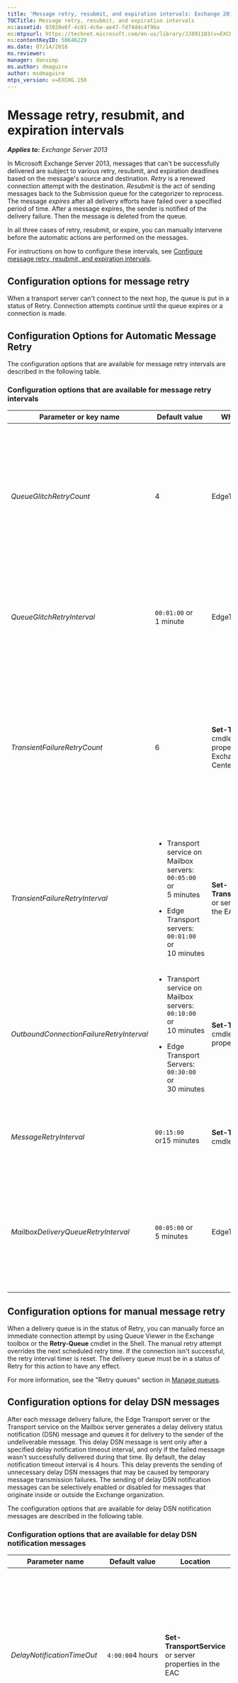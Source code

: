 ```yaml
---
title: 'Message retry, resubmit, and expiration intervals: Exchange 2013 Help'
TOCTitle: Message retry, resubmit, and expiration intervals
ms:assetid: 03020e6f-4c01-4c6e-ae47-fd74d4c4f96a
ms:mtpsurl: https://technet.microsoft.com/en-us/library/JJ891103(v=EXCHG.150)
ms:contentKeyID: 50646229
ms.date: 07/14/2016
ms.reviewer: 
manager: dansimp
ms.author: dmaguire
author: msdmaguire
mtps_version: v=EXCHG.150
---
```


# Message retry, resubmit, and expiration intervals

_**Applies to:** Exchange Server 2013_

In Microsoft Exchange Server 2013, messages that can't be successfully delivered are subject to various retry, resubmit, and expiration deadlines based on the message's source and destination. *Retry* is a renewed connection attempt with the destination. *Resubmit* is the act of sending messages back to the Submission queue for the categorizer to reprocess. The message *expires* after all delivery efforts have failed over a specified period of time. After a message expires, the sender is notified of the delivery failure. Then the message is deleted from the queue.

In all three cases of retry, resubmit, or expire, you can manually intervene before the automatic actions are performed on the messages.

For instructions on how to configure these intervals, see [Configure message retry, resubmit, and expiration intervals](configure-message-retry-resubmit-and-expiration-intervals-exchange-2013-help.md).

## Configuration options for message retry

When a transport server can't connect to the next hop, the queue is put in a status of Retry. Connection attempts continue until the queue expires or a connection is made.

## Configuration Options for Automatic Message Retry

The configuration options that are available for message retry intervals are described in the following table.

### Configuration options that are available for message retry intervals

<table>
<colgroup>
<col style="width: 25%" />
<col style="width: 25%" />
<col style="width: 25%" />
<col style="width: 25%" />
</colgroup>
<thead>
<tr class="header">
<th>Parameter or key name</th>
<th>Default value</th>
<th>Where to configure</th>
<th>Description</th>
</tr>
</thead>
<tbody>
<tr class="odd">
<td><p><em>QueueGlitchRetryCount</em></p></td>
<td><p>4</p></td>
<td><p>EdgeTransport.exe.config</p></td>
<td><p>This key specifies the number of connection attempts that are immediately tried when a transport server has trouble connecting with the destination server. Such connection problems are typically caused by very brief network outages.</p>
<p>Valid input for this key is an integer from 0 through 15.</p>
<p>Typically, you don't have to modify this key unless the network is unreliable and continues to experience many accidentally dropped connections.</p></td>
</tr>
<tr class="even">
<td><p><em>QueueGlitchRetryInterval</em></p></td>
<td><p><code>00:01:00</code> or 1 minute</p></td>
<td><p>EdgeTransport.exe.config</p></td>
<td><p>This key controls the connection interval between each connection attempt that's specified by the <em>QueueGlitchRetryCount</em> key.</p>
<p>Typically, you don't have to modify this parameter unless the network is unreliable and continues to experience many accidentally dropped connections.</p></td>
</tr>
<tr class="odd">
<td><p><em>TransientFailureRetryCount</em></p></td>
<td><p>6</p></td>
<td><p><strong>Set-TransportService</strong> cmdlet or server properties in the Exchange Administration Center (EAC)</p></td>
<td><p>This parameter specifies the number of connection attempts that are tried after the connection attempts that are controlled by the <em>QueueGlitchRetryCount</em> and <em>QueueGlitchRetryInterval</em> keys have failed. Connection problems that exhaust the <em>QueueGlitchRetryCount</em> and <em>QueueGlitchRetryInterval</em> keys can be caused by server restarts or cached DNS lookup failures.</p>
<p>Valid input for this parameter is an integer from 0 through 15. If you set this parameter to 0, the next connection attempt is controlled by the <em>OutboundConnectionFailureRetryInterval</em> parameter.</p></td>
</tr>
<tr class="even">
<td><p><em>TransientFailureRetryInterval</em></p></td>
<td><ul>
<li><p>Transport service on Mailbox servers: <code>00:05:00</code> or 5 minutes</p></li>
<li><p>Edge Transport servers: <code>00:01:00</code> or 10 minutes</p></li>
</ul></td>
<td><p><strong>Set-TransportService</strong>cmdlet or server properties in the EAC</p></td>
<td><p>This parameter controls the connection interval between each connection attempt that's specified by the <em>TransientFailureRetryCount</em> parameter.</p>
<p>To specify a value, enter it as a time span: dd.hh:mm:ss where d = days, h = hours, m = minutes, and s = seconds.</p></td>
</tr>
<tr class="odd">
<td><p><em>OutboundConnectionFailureRetryInterval</em></p></td>
<td><ul>
<li><p>Transport service on Mailbox servers: <code>00:10:00</code> or 10 minutes</p></li>
<li><p>Edge Transport Servers: <code>00:30:00</code> or 30 minutes</p></li>
</ul></td>
<td><p><strong>Set-TransportService</strong> cmdlet or server properties in the EAC</p></td>
<td><p>This parameter specifies the retry interval for outbound connection attempts that have previously failed. The previously failed connection attempts are controlled by the <em>TransientFailureRetryCount</em> and <em>TransientFailureRetryInterval</em> parameters.</p>
<p>To specify a value, enter it as a time span: dd.hh:mm:ss where d = days, h = hours, m = minutes, and s = seconds.</p></td>
</tr>
<tr class="even">
<td><p><em>MessageRetryInterval</em></p></td>
<td><p><code>00:15:00</code> or15 minutes</p></td>
<td><p><strong>Set-TransportService</strong> cmdlet</p></td>
<td><p>This parameter specifies the retry interval for individual messages that have a status of Retry. We recommend that you don't modify the default value unless Microsoft Customer Service and Support advises you to do this.</p></td>
</tr>
<tr class="odd">
<td><p><em>MailboxDeliveryQueueRetryInterval</em></p></td>
<td><p><code>00:05:00</code> or 5 minutes</p></td>
<td><p>EdgeTransport.exe.config</p></td>
<td><p>This key specifies how frequently the queues try to connect to the Mailbox Transport Delivery service for a destination mailbox database that can't be successfully reached.</p>
<p>To specify a value, enter it as a time span: dd.hh:mm:ss where d = days, h = hours, m = minutes, and s = seconds.</p>
<p>Valid input for this key is from 00:00:01 through 1.00:00:00.</p></td>
</tr>
</tbody>
</table>

## Configuration options for manual message retry

When a delivery queue is in the status of Retry, you can manually force an immediate connection attempt by using Queue Viewer in the Exchange toolbox or the **Retry-Queue** cmdlet in the Shell. The manual retry attempt overrides the next scheduled retry time. If the connection isn't successful, the retry interval timer is reset. The delivery queue must be in a status of Retry for this action to have any effect.

For more information, see the "Retry queues" section in [Manage queues](manage-queues-exchange-2013-help.md).

## Configuration options for delay DSN messages

After each message delivery failure, the Edge Transport server or the Transport service on the Mailbox server generates a delay delivery status notification (DSN) message and queues it for delivery to the sender of the undeliverable message. This delay DSN message is sent only after a specified delay notification timeout interval, and only if the failed message wasn't successfully delivered during that time. By default, the delay notification timeout interval is 4 hours. This delay prevents the sending of unnecessary delay DSN messages that may be caused by temporary message transmission failures. The sending of delay DSN notification messages can be selectively enabled or disabled for messages that originate inside or outside the Exchange organization.

The configuration options that are available for delay DSN notification messages are described in the following table.

### Configuration options that are available for delay DSN notification messages

<table>
<colgroup>
<col style="width: 25%" />
<col style="width: 25%" />
<col style="width: 25%" />
<col style="width: 25%" />
</colgroup>
<thead>
<tr class="header">
<th>Parameter name</th>
<th>Default value</th>
<th>Location</th>
<th>Description</th>
</tr>
</thead>
<tbody>
<tr class="odd">
<td><p><em>DelayNotificationTimeOut</em></p></td>
<td><p><code>4:00:00</code>4 hours</p></td>
<td><p><strong>Set-TransportService</strong> or server properties in the EAC</p></td>
<td><p>This parameter specifies how long the server waits before it sends a delay DSN message to the sender. The value of this parameter should always be greater than the value of the <em>TransientFailureRetryCount</em> parameter multiplied by the value of the <em>TransientFailureRetryInterval</em> parameter.</p>
<p>To specify a value, enter it as a time span: dd.hh:mm:ss where d = days, h = hours, m = minutes, and s = seconds.</p></td>
</tr>
<tr class="even">
<td><p><em>ExternalDelayDSNEnabled</em></p></td>
<td><p><code>$true</code></p></td>
<td><p><strong>Set-TransportConfig</strong></p></td>
<td><p>This parameter specifies whether delay DSN messages can be sent to message senders who are outside the Exchange organization.</p>
<p>Valid input for this parameter is <code>$true</code> or <code>$false</code>.</p></td>
</tr>
<tr class="odd">
<td><p><em>InternalDelayDSNEnabled</em></p></td>
<td><p><code>$true</code></p></td>
<td><p><strong>Set-TransportConfig</strong></p></td>
<td><p>This parameter specifies whether delay DSN messages can be sent to message senders who are inside the Exchange organization.</p>
<p>Valid input for this parameter is <code>$true</code> or <code>$false</code>.</p></td>
</tr>
</tbody>
</table>

> [!NOTE]
> On Exchange 2007 Hub Transport servers, all <EM>ExternalDSN*</EM> and <EM>InternalDSN*</EM> parameters are available on the <STRONG>Set-TransportServer</STRONG> cmdlet, not the <STRONG>Set-TransportConfig</STRONG> cmdlet. If you have any Exchange 2007 Hub Transport servers in your organization, you need to make changes to these values using the <STRONG>Set-TransportServer</STRONG> cmdlet on each Exchange 2007 Hub Transport server.

## Configuration options for message resubmission

Message resubmission sends undelivered messages back to the Submission queue to be reprocessed by the categorizer.

## Automatic message resubmission

Undelivered messages are automatically resubmitted if the delivery queue is in the status of Retry and has been unable to successfully deliver any messages for a specified period of time. That period of time is controlled by the *MaxIdleTimeBeforeResubmit* key in the EdgeTransport.exe.config application configuration file. Only messages in delivery queues are candidates for automatic resubmission.

To specify a value, enter it as a time span: dd.hh:mm:ss where d = days, h = hours, m = minutes, and s = seconds.

The default value is `12:00:00` or 12 hours.

## Manual Message Resubmission

You can manually resubmit messages that have the following status in the Transport service on a Mailbox server or an Edge Transport server:

  - Delivery queues that have the status of Retry. The messages in the queues must not be in the Suspended state.

  - Messages that are in the Unreachable queue and aren't in the Suspended state.

  - Messages that are in the poison message queue.

For more information about the poison message queue and the Unreachable queue, see "About the Poison Message Queue and the Unreachable Queue" in the topic [Queues](queues-exchange-2013-help.md).

If you want to manually resubmit messages that are located in delivery queues or the Unreachable queue without waiting for the time that's specified by the *MaxIdleTimeBeforeResubmit* parameter to pass, you need to use the **Retry-Queue** cmdlet with the *Resubmit* parameter. To manually resubmit messages that are located in the poison message queue, you can use Queue Viewer or the **Resume-Message** cmdlet to resume the message. For more information, see the "Resubmit messages in queues" section in [Manage queues](manage-queues-exchange-2013-help.md).

Another way that you can manually resubmit messages is to suspend the messages, export the messages to text files that have the .eml file name extension, and then copy the .eml files to the Replay directory on any Mailbox server or Edge Transport server. This resubmission method works for messages that are located in delivery queues or the Unreachable queue. Messages that are located in the poison message queue are already in the Suspended state. Messages that are located in the Submission queue can't be suspended or exported.

> [!NOTE]
> When you export messages from a queue, you don't remove the messages from the queue. After you export the messages and successfully resubmit them by using the Replay directory, you should remove the suspended messages to avoid duplicate message delivery.

For more information, see [Export messages from queues](export-messages-from-queues-exchange-2013-help.md).

## Configuration options for message expiration

The *message expiration timeout interval* specifies the maximum length of time that an Edge Transport server or the Transport service on a Mailbox server tries to deliver a failed message. If the message can't be successfully delivered before the expiration timeout interval has passed, an NDR that contains the original message or the message headers is delivered to the sender.

## Automatic message expiration

The message expiration timeout interval is controlled by the *MessageExpirationTimeOut* parameter in the **Set-TransportService** cmdlet or in the server properties in the EAC.

To specify a value, enter it as a time span: dd.hh:mm:ss where d = days, h = hours, m = minutes, and s = seconds.

The default value is `2.00:00:00` or 2 days. The valid input range for this parameter is from `00:00:05` through `90.00:00:00`.

## Manual Message Expiration

Although you can't manually force messages to expire, you can manually remove messages from any queue, except the Submission queue, with or without an NDR.

For more information, see the "Remove messages from queues" section in [Manage messages in queues](manage-messages-in-queues-exchange-2013-help.md).

